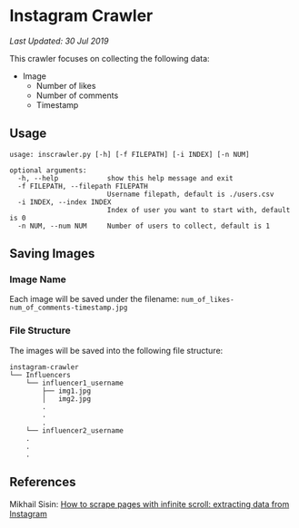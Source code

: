 # Instagram Crawler
_Last Updated: 30 Jul 2019_

This crawler focuses on collecting the following data:
- Image
  - Number of likes
  - Number of comments
  - Timestamp

## Usage
```
usage: inscrawler.py [-h] [-f FILEPATH] [-i INDEX] [-n NUM]

optional arguments:
  -h, --help            show this help message and exit
  -f FILEPATH, --filepath FILEPATH
                        Username filepath, default is ./users.csv
  -i INDEX, --index INDEX
                        Index of user you want to start with, default is 0
  -n NUM, --num NUM     Number of users to collect, default is 1
```

## Saving Images
### Image Name
Each image will be saved under the filename:
`num_of_likes-num_of_comments-timestamp.jpg`

### File Structure
The images will be saved into the following file structure:
```
instagram-crawler
└── Influencers
    └── influencer1_username
        ├── img1.jpg
        │   img2.jpg
        .
        .
        .
    └── influencer2_username
    .
    .
    .
```

## References
Mikhail Sisin: [How to scrape pages with infinite scroll: extracting data from Instagram](https://www.diggernaut.com/blog/how-to-scrape-pages-infinite-scroll-extracting-data-from-instagram/)
